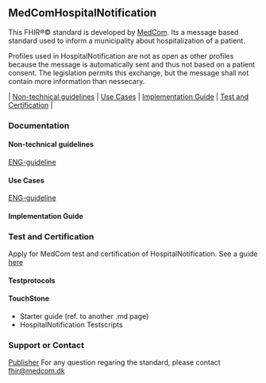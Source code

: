 ## MedComHospitalNotification

This FHIR&reg;&copy; standard is developed by [MedCom](https://www.medcom.dk/). Its a message based standard used to inform a municipality about hospitalization of a patient.

Profiles used in HospitalNotification are not as open as other profiles because the message is automatically sent and thus not based on a patient consent. The legislation permits this exchange, but the message shall not contain more information than nessecary.

|   [Non-technical guidelines](#non-technical-guidelines)   |   [Use Cases](#use-cases)   |   [Implementation Guide](#implementation-guide)   |   [Test and Certification](#test-and-certification)   |


### Documentation 

#### Non-technical guidelines 
[ENG-guideline](.\documentation\NonTechnicalGuidelines_1.0.1.md)


#### Use Cases
[ENG-guideline](.\documentation\UseCase_Eng.md)

#### Implementation Guide


### Test and Certification
Apply for MedCom test and certification of HospitalNotification. See a guide [here](https://www.medcom.dk/standarder/testcenter/bestilling-af-test)

#### Testprotocols 
#### TouchStone
- Starter guide (ref. to another .md page)
- HospitalNotification Testscripts


### Support or Contact

[Publisher](https://www.medcom.dk/)
For any question regaring the standard, please contact <fhir@medcom.dk>